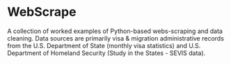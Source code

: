 # WebScrape
A collection of worked examples of Python-based webs-scraping and data cleaning. Data sources are primarily visa & migration administrative records from the U.S. Department of State (monthly visa statistics) and U.S. Department of Homeland Security (Study in the States - SEVIS data).
